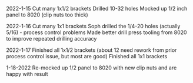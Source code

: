 2022-1-15
Cut many 1x1/2 brackets
Drilled 10-32 holes
Mocked up 1/2 inch panel to 8020 (clip nuts too thick)

2022-1-16
Cut many 1x1 brackets
Soph drilled the 1/4-20 holes (actually 5/16) - process control problems
Made better drill press tooling from 8020 to improve repeated drilling accuracy

2022-1-17
Finished all 1x1/2 brackets (about 12 need rework from prior process control issue, but most are good)
Finished all 1x1 brackets

1-18-2022
Re-mocked up 1/2 panel to 8020 with new clip nuts and are happy with result

